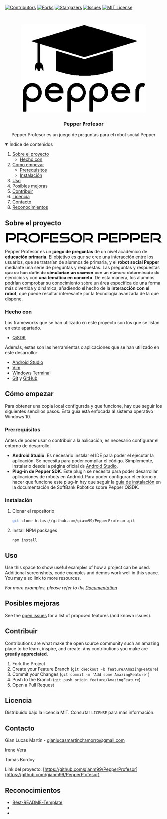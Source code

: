 <!--
*** Thanks for checking out the Best-README-Template. If you have a suggestion
*** that would make this better, please fork the repo and create a pull request
*** or simply open an issue with the tag "enhancement".
*** Thanks again! Now go create something AMAZING! :D
***
***
***
*** To avoid retyping too much info. Do a search and replace for the following:
*** github_username, PepperProfesor, twitter_handle, gianlucasmartinchamorro@gmail.com, Pepper Profesor, project_description
-->



<!-- PROJECT SHIELDS -->
<!--
*** I'm using markdown "reference style" links for readability.
*** Reference links are enclosed in brackets [ ] instead of parentheses ( ).
*** See the bottom of this document for the declaration of the reference variables
*** for contributors-url, forks-url, etc. This is an optional, concise syntax you may use.
*** https://www.markdownguide.org/basic-syntax/#reference-style-links
-->
[![Contributors][contributors-shield]][contributors-url]
[![Forks][forks-shield]][forks-url]
[![Stargazers][stars-shield]][stars-url]
[![Issues][issues-shield]][issues-url]
[![MIT License][license-shield]][license-url]



<!-- PROJECT LOGO -->
<br />
<p align="center">
  <a href="https://github.com/gianm99/PepperProfesor">
    <img src="images/pepperbirrete-escalado.png" alt="Logo" width="400" height="283">
  </a>

  <h3 align="center">Pepper Profesor</h3>

  <p align="center">
    Pepper Profesor es un juego de preguntas para el robot social Pepper
    <br />
  </p>



<!-- TABLE OF CONTENTS -->
<details open="open">
  <summary>Índice de contenidos</summary>
  <ol>
    <li>
      <a href="#sobre-el-proyecto">Sobre el proyecto</a>
      <ul>
        <li><a href="#hecho-con">Hecho con</a></li>
      </ul>
    </li>
    <li>
      <a href="#cómo-empezar">Cómo empezar</a>
      <ul>
        <li><a href="#prerequisitos">Prerequisitos</a></li>
        <li><a href="#instalación">Instalación</a></li>
      </ul>
    </li>
    <li><a href="#uso">Uso</a></li>
    <li><a href="#posibles-mejoras">Posibles mejoras</a></li>
    <li><a href="#contribuir">Contribuir</a></li>
    <li><a href="#licencia">Licencia</a></li>
    <li><a href="#contacto">Contacto</a></li>
    <li><a href="#reconocimientos">Reconocimientos</a></li>
  </ol>
</details>



<!-- ABOUT THE PROJECT -->
## Sobre el proyecto

<p align="center">
  <a href="https://github.com/gianm99/PepperProfesor">
    <img src="images/profesor-pepper.png" alt="Logo">
  </a>
</p>
<!-- Poner una foto de la pantalla principal o algo por aquí -->

Pepper Profesor es un **juego de preguntas** de un nivel académico de **educación primaria**. El objetivo es que se cree una interacción entre los usuarios, que se tratarían de alumnos de primaria, y el **robot social Pepper** mediante una serie de preguntas y respuestas. Las preguntas y respuestas que se han definido **simularían un examen** con un número determinado de ejercicios y con **una temática en concreto**. De esta manera, los alumnos podrían comprobar su conocimiento sobre un área específica de una forma más divertida y dinámica, añadiendo el hecho de la **interacción con el robot**, que puede resultar interesante por la tecnología avanzada de la que dispone.

### Hecho con

Los frameworks que se han utilizado en este proyecto son los que se listan en este apartado.

* [QiSDK](https://developer.softbankrobotics.com/pepper-qisdk)

Además, estas son las herramientas o aplicaciones que se han utilizado en este desarrollo:

* [Android Studio](https://developer.android.com/studio?hl=es)
* [Vim](https://www.vim.org/)
* [Windows Terminal](https://github.com/microsoft/terminal)
* [Git](https://git-scm.com/) y [GitHub](https://github.com/)

<!-- GETTING STARTED -->
## Cómo empezar

Para obtener una copia local configurada y que funcione, hay que seguir los siguientes sencillos pasos. Esta guía está enfocada al sistema operativo Windows 10.

### Prerrequisitos

Antes de poder usar o contribuir a la aplicación, es necesario configurar el entorno de desarrollo.
* **Android Studio**. Es necesario instalar el IDE para poder el ejecutar la aplicación. Se necesita para poder compilar el código. Simplemente, instalarlo desde la página oficial de [Android Studio](https://developer.android.com/studio?hl=es).
* **Plug-in de Pepper SDK**. Este plugin se necesita para poder desarrollar aplicaciones de robots en Android. Para poder configurar el entorno y hacer que funcione este plug-in hay que seguir la [guía de instalación](https://developer.softbankrobotics.com/pepper-qisdk/getting-started/installing-pepper-sdk-plug) en la documentación de SoftBank Robotics sobre Pepper QiSDK.

### Instalación

1. Clonar el repositorio
   ```sh
   git clone https://github.com/gianm99/PepperProfesor.git
   ```
2. Install NPM packages
   ```sh
   npm install
   ```



<!-- USAGE EXAMPLES -->
## Uso

Use this space to show useful examples of how a project can be used. Additional screenshots, code examples and demos work well in this space. You may also link to more resources.

_For more examples, please refer to the [Documentation](https://example.com)_



<!-- ROADMAP -->
## Posibles mejoras

See the [open issues](https://github.com/gianm99/PepperProfesor/issues) for a list of proposed features (and known issues).



<!-- CONTRIBUTING -->
## Contribuir

Contributions are what make the open source community such an amazing place to be learn, inspire, and create. Any contributions you make are **greatly appreciated**.

1. Fork the Project
2. Create your Feature Branch (`git checkout -b feature/AmazingFeature`)
3. Commit your Changes (`git commit -m 'Add some AmazingFeature'`)
4. Push to the Branch (`git push origin feature/AmazingFeature`)
5. Open a Pull Request



<!-- LICENSE -->
## Licencia

Distribuido bajo la licencia MIT. Consultar `LICENSE` para más información.



<!-- CONTACT -->
## Contacto

Gian Lucas Martín - gianlucasmartinchamorro@gmail.com

Irene Vera

Tomás Bordoy


Link del proyecto: [https://github.com/gianm99/PepperProfesor](https://github.com/gianm99/PepperProfesor)



<!-- ACKNOWLEDGEMENTS -->
## Reconocimientos

* [Best-README-Template](https://github.com/othneildrew/Best-README-Template)
* []()
* []()





<!-- MARKDOWN LINKS & IMAGES -->
<!-- https://www.markdownguide.org/basic-syntax/#reference-style-links -->
[contributors-shield]: https://img.shields.io/github/contributors/gianm99/PepperProfesor.svg?style=for-the-badge
[contributors-url]: https://github.com/gianm99/PepperProfesor/graphs/contributors
[forks-shield]: https://img.shields.io/github/forks/gianm99/PepperProfesor.svg?style=for-the-badge
[forks-url]: https://github.com/gianm99/PepperProfesor/network/members
[stars-shield]: https://img.shields.io/github/stars/gianm99/PepperProfesor.svg?style=for-the-badge
[stars-url]: https://github.com/gianm99/PepperProfesor/stargazers
[issues-shield]: https://img.shields.io/github/issues/gianm99/PepperProfesor.svg?style=for-the-badge
[issues-url]: https://github.com/gianm99/PepperProfesor/issues
[license-shield]: https://img.shields.io/github/license/gianm99/PepperProfesor.svg?style=for-the-badge
[license-url]: https://github.com/gianm99/PepperProfesor/blob/main/LICENSE
[product-screenshot]: https://github.com/gianm99/PepperProfesor/blob/main/images/profesor-pepper.png